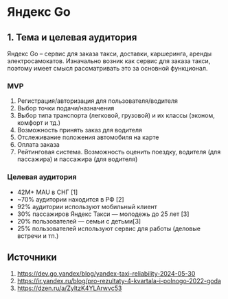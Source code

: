 # Яндекс Go

## 1. Тема и целевая аудитория

Яндекс Go – сервис для заказа такси, доставки, каршеринга, аренды электросамокатов.
Изначально возник как сервис для заказа такси, поэтому имеет смысл рассматривать это за основной функционал.

### MVP

1. Регистрация/авторизация для пользователя/водителя
2. Выбор точки подачи/назначения
3. Выбор типа транспорта (легковой, грузовой) и их классы (эконом, комфорт и тд.)
4. Возможность принять заказ для водителя
5. Отслеживание положения автомобиля на карте
6. Оплата заказа
7. Рейтинговая система. Возможность оценить поездку, водителя (для пассажира) и пассажира (для водителя)

### Целевая аудитория

* 42M+ MAU в СНГ [1]
* ~70% аудитории находится в РФ [2] 
* 92% аудитории используют мобильный клиент
* 30% пассажиров Яндекс Такси — молодежь до 25 лет [3]
* 20% пользователей — семьи с детьми[3]
* 25% пользователей используют сервис для работы (деловые встречи и тп.)

## Источники
1. https://dev.go.yandex/blog/yandex-taxi-reliability-2024-05-30
2. https://ir.yandex.ru/blog/pro-rezultaty-4-kvartala-i-polnogo-2022-goda
3. https://dzen.ru/a/ZyItzK4YLArwvc53
